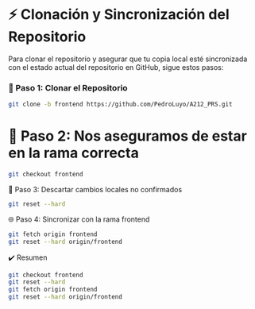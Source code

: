 # ⚡️ Clonación y Sincronización del Repositorio

Para clonar el repositorio y asegurar que tu copia local esté sincronizada con el estado actual del repositorio en GitHub, sigue estos pasos:

### 🚀 Paso 1: Clonar el Repositorio

```sh
git clone -b frontend https://github.com/PedroLuyo/A212_PRS.git
```
# 🔄 Paso 2: Nos aseguramos de estar en la rama correcta
```sh
git checkout frontend
```
🧹 Paso 3: Descartar cambios locales no confirmados
```sh
git reset --hard
```
🌐 Paso 4: Sincronizar con la rama frontend
```sh
git fetch origin frontend
git reset --hard origin/frontend
```
✔️ Resumen
```sh
git checkout frontend
git reset --hard
git fetch origin frontend
git reset --hard origin/frontend
```
